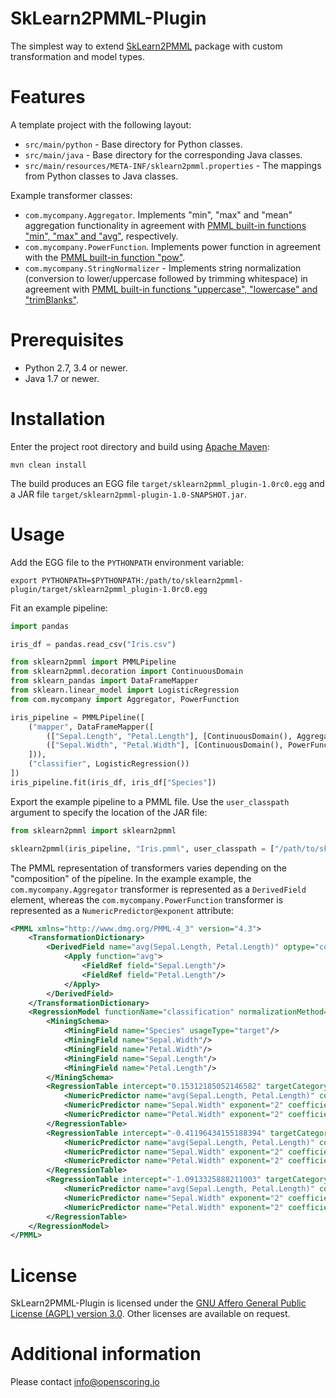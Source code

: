 SkLearn2PMML-Plugin
===================

The simplest way to extend [SkLearn2PMML](https://github.com/jpmml/sklearn2pmml) package with custom transformation and model types.

# Features #

A template project with the following layout:
* `src/main/python` - Base directory for Python classes.
* `src/main/java` - Base directory for the corresponding Java classes.
* `src/main/resources/META-INF/sklearn2pmml.properties` - The mappings from Python classes to Java classes.

Example transformer classes:
* `com.mycompany.Aggregator`. Implements "min", "max" and "mean" aggregation functionality in agreement with [PMML built-in functions "min", "max" and "avg"](http://dmg.org/pmml/v4-3/BuiltinFunctions.html#min), respectively.
* `com.mycompany.PowerFunction`. Implements power function in agreement with the [PMML built-in function "pow"](http://dmg.org/pmml/v4-3/BuiltinFunctions.html#math).
* `com.mycompany.StringNormalizer` - Implements string normalization (conversion to lower/uppercase followed by trimming whitespace) in agreement with [PMML built-in functions "uppercase", "lowercase" and "trimBlanks"](http://dmg.org/pmml/v4-3/BuiltinFunctions.html#uppercase).

# Prerequisites #

* Python 2.7, 3.4 or newer.
* Java 1.7 or newer.

# Installation #

Enter the project root directory and build using [Apache Maven](http://maven.apache.org/):
```
mvn clean install
```

The build produces an EGG file `target/sklearn2pmml_plugin-1.0rc0.egg` and a JAR file `target/sklearn2pmml-plugin-1.0-SNAPSHOT.jar`.

# Usage #

Add the EGG file to the `PYTHONPATH` environment variable:
```
export PYTHONPATH=$PYTHONPATH:/path/to/sklearn2pmml-plugin/target/sklearn2pmml_plugin-1.0rc0.egg
```

Fit an example pipeline:
```Python
import pandas

iris_df = pandas.read_csv("Iris.csv")

from sklearn2pmml import PMMLPipeline
from sklearn2pmml.decoration import ContinuousDomain
from sklearn_pandas import DataFrameMapper
from sklearn.linear_model import LogisticRegression
from com.mycompany import Aggregator, PowerFunction

iris_pipeline = PMMLPipeline([
	("mapper", DataFrameMapper([
		(["Sepal.Length", "Petal.Length"], [ContinuousDomain(), Aggregator(function = "mean")]),
		(["Sepal.Width", "Petal.Width"], [ContinuousDomain(), PowerFunction(power = 2)])
	])),
	("classifier", LogisticRegression())
])
iris_pipeline.fit(iris_df, iris_df["Species"])
```

Export the example pipeline to a PMML file. Use the `user_classpath` argument to specify the location of the JAR file:
```Python
from sklearn2pmml import sklearn2pmml

sklearn2pmml(iris_pipeline, "Iris.pmml", user_classpath = ["/path/to/sklearn2pmml-plugin/target/sklearn2pmml-plugin-1.0-SNAPSHOT.jar"])
```

The PMML representation of transformers varies depending on the "composition" of the pipeline. In the example example, the `com.mycompany.Aggregator` transformer is represented as a `DerivedField` element, whereas the `com.mycompany.PowerFunction` transformer is represented as a `NumericPredictor@exponent` attribute:
```XML
<PMML xmlns="http://www.dmg.org/PMML-4_3" version="4.3">
	<TransformationDictionary>
		<DerivedField name="avg(Sepal.Length, Petal.Length)" optype="continuous" dataType="double">
			<Apply function="avg">
				<FieldRef field="Sepal.Length"/>
				<FieldRef field="Petal.Length"/>
			</Apply>
		</DerivedField>
	</TransformationDictionary>
	<RegressionModel functionName="classification" normalizationMethod="softmax">
		<MiningSchema>
			<MiningField name="Species" usageType="target"/>
			<MiningField name="Sepal.Width"/>
			<MiningField name="Petal.Width"/>
			<MiningField name="Sepal.Length"/>
			<MiningField name="Petal.Length"/>
		</MiningSchema>
		<RegressionTable intercept="0.15312185052146582" targetCategory="setosa">
			<NumericPredictor name="avg(Sepal.Length, Petal.Length)" coefficient="-1.5862823598313542"/>
			<NumericPredictor name="Sepal.Width" exponent="2" coefficient="0.864623482260917"/>
			<NumericPredictor name="Petal.Width" exponent="2" coefficient="-1.7337433442275574"/>
		</RegressionTable>
		<RegressionTable intercept="-0.41196434155188394" targetCategory="versicolor">
			<NumericPredictor name="avg(Sepal.Length, Petal.Length)" coefficient="1.6174796043315152"/>
			<NumericPredictor name="Sepal.Width" exponent="2" coefficient="-0.5854978099617918"/>
			<NumericPredictor name="Petal.Width" exponent="2" coefficient="-1.4870454407048939"/>
		</RegressionTable>
		<RegressionTable intercept="-1.0913325888211003" targetCategory="virginica">
			<NumericPredictor name="avg(Sepal.Length, Petal.Length)" coefficient="-0.3554755078012205"/>
			<NumericPredictor name="Sepal.Width" exponent="2" coefficient="-0.569705884824069"/>
			<NumericPredictor name="Petal.Width" exponent="2" coefficient="2.9003699714343223"/>
		</RegressionTable>
	</RegressionModel>
</PMML>
```

# License #

SkLearn2PMML-Plugin is licensed under the [GNU Affero General Public License (AGPL) version 3.0](http://www.gnu.org/licenses/agpl-3.0.html). Other licenses are available on request.

# Additional information #

Please contact [info@openscoring.io](mailto:info@openscoring.io)
